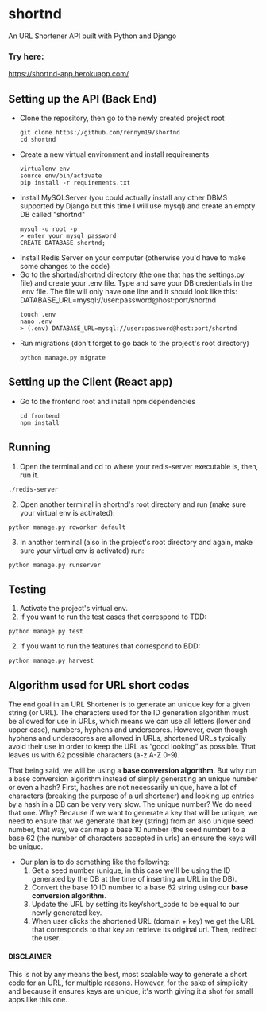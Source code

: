 # shortnd
An URL Shortener API built with Python and Django

### Try here:
https://shortnd-app.herokuapp.com/

## Setting up the API (Back End)
- Clone the repository, then go to the newly created project root
  ```
  git clone https://github.com/rennym19/shortnd
  cd shortnd
  ```
- Create a new virtual environment and install requirements
  ```
  virtualenv env
  source env/bin/activate
  pip install -r requirements.txt
  ```
- Install MySQLServer (you could actually install any other DBMS supported by Django but this time I will use mysql) and create an empty DB called "shortnd"
  ```
  mysql -u root -p
  > enter your mysql password
  CREATE DATABASE shortnd;
  ```
- Install Redis Server on your computer (otherwise you'd have to make some changes to the code)
- Go to the shortnd/shortnd directory (the one that has the settings.py file) and create your .env file. Type and save your DB credentials in the .env file. The file will only have one line and it should look like this: DATABASE_URL=mysql://user:password@host:port/shortnd
  ```
  touch .env
  nano .env
  > (.env) DATABASE_URL=mysql://user:password@host:port/shortnd
  ```
- Run migrations (don't forget to go back to the project's root directory)
  ```
  python manage.py migrate
  ```

## Setting up the Client (React app)
- Go to the frontend root and install npm dependencies
  ```
  cd frontend
  npm install
  ```

## Running
1. Open the terminal and cd to where your redis-server executable is, then, run it.
  ```
  ./redis-server
  ```
2. Open another terminal in shortnd's root directory and run (make sure your virtual env is activated):
  ```
  python manage.py rqworker default
  ```
3. In another terminal (also in the project's root directory and again, make sure your virtual env is activated) run:
  ```
  python manage.py runserver
  ```

## Testing
1. Activate the project's virtual env.
2. If you want to run the test cases that correspond to TDD:
  ```
  python manage.py test
  ```
2. If you want to run the features that correspond to BDD:
  ```
  python manage.py harvest
  ```

## Algorithm used for URL short codes
  The end goal in an URL Shortener is to generate an unique key for a given string (or URL). The characters used for the ID generation algorithm must be allowed for use in URLs, which means we can use all letters (lower and upper case), numbers, hyphens and underscores. However, even though hyphens and underscores are allowed in URLs, shortened URLs typically avoid their use in order to keep the URL as “good looking” as possible. That leaves us with 62 possible characters (a-z A-Z 0-9).
  
  That being said, we will be using a **base conversion algorithm**. But why run a base conversion algorithm instead of simply generating an unique number or even a hash? First, hashes are not necessarily unique, have a lot of characters (breaking the purpose of a url shortener) and looking up entries by a hash in a DB can be very very slow. The unique number? We do need that one. Why? Because if we want to generate a key that will be unique, we need to ensure that we generate that key (string) from an also unique seed number, that way, we can map a base 10 number (the seed number) to a base 62 (the number of characters accepted in urls) an ensure the keys will be unique.
  
- Our plan is to do something like the following:
  1. Get a seed number (unique, in this case we'll be using the ID generated by the DB at the time of inserting an URL in the DB).
  2. Convert the base 10 ID number to a base 62 string using our **base conversion algorithm**.
  3. Update the URL by setting its key/short_code to be equal to our newly generated key.
  4. When user clicks the shortened URL (domain + key) we get the URL that corresponds to that key an retrieve its original url. Then, redirect the user.

#### DISCLAIMER
  This is not by any means the best, most scalable way to generate a short code for an URL, for multiple reasons. However, for the sake of simplicity and because it ensures keys are unique, it's worth giving it a shot for small apps like this one.
